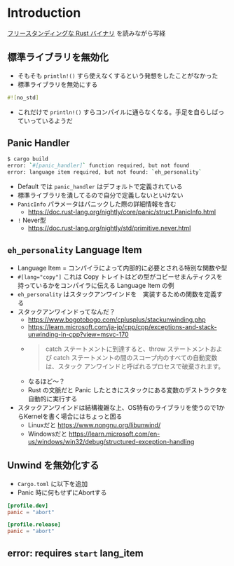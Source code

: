 # Introduction

[フリースタンディングな Rust バイナリ](https://os.phil-opp.com/ja/freestanding-rust-binary/) を読みながら写経

## 標準ライブラリを無効化

- そもそも `println!()` すら使えなくするという発想をしたことがなかった
- 標準ライブラリを無効にする

```rust
#![no_std]
```

- これだけで `println!()` すらコンパイルに通らなくなる。手足を自らしばっていっているようだ

## Panic Handler

```bash
$ cargo build
error: `#[panic_handler]` function required, but not found
error: language item required, but not found: `eh_personality`
```

- Default では `panic_handler` はデフォルトで定義されている
- 標準ライブラリを潰してるので自分で定義しないといけない
- `PanicInfo` パラメータはパニックした際の詳細情報を含む
    - https://doc.rust-lang.org/nightly/core/panic/struct.PanicInfo.html
- `!` Never型
    - https://doc.rust-lang.org/nightly/std/primitive.never.html

## `eh_personality` Language Item

- Language Item = コンパイラによって内部的に必要とされる特別な関数や型
- `#[lang="copy"]` これは Copy トレイトはどの型がコピーせまんティクスを持っているかをコンパイラに伝える Language Item の例
- `eh_personality` はスタックアンワインドを　実装するための関数を定義する
- スタックアンワインドってなんだ？
    - https://www.bogotobogo.com/cplusplus/stackunwinding.php
    - https://learn.microsoft.com/ja-jp/cpp/cpp/exceptions-and-stack-unwinding-in-cpp?view=msvc-170
    - > catch ステートメントに到達すると、throw ステートメントおよび catch ステートメントの間のスコープ内のすべての自動変数は、スタック アンワインドと呼ばれるプロセスで破棄されます。
    - なるほど〜？
    - Rust の文脈だと Panic したときにスタックにある変数のデストラクタを自動的に実行する
- スタックアンワインドは結構複雑な上、OS特有のライブラリを使うので1からKernelを書く場合にはちょっと困る
    - Linuxだと https://www.nongnu.org/libunwind/
    - Windowsだと https://learn.microsoft.com/en-us/windows/win32/debug/structured-exception-handling

## Unwind を無効化する

- `Cargo.toml` に以下を追加
- Panic 時に何もせずにAbortする

```toml
[profile.dev]
panic = "abort"

[profile.release]
panic = "abort"
```

## error: requires `start` lang_item
